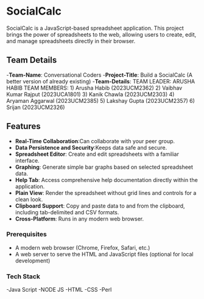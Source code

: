 # SocialCalc 

SocialCalc is a JavaScript-based spreadsheet application. This project brings the power of spreadsheets to the web, allowing users to create, edit, and manage spreadsheets directly in their browser.

## Team Details
-**Team-Name**: Conversational Coders
-**Project-Title**: Build a SocialCalc (A better version of already existing)
-**Team-Details**: 
      TEAM LEADER: ARUSHA HABIB 
      TEAM MEMBERS: 
            1) Arusha Habib (2023UCM2362)
            2) Vaibhav Kumar Rajput (2023UCA1801)
            3) Kanik Chawla (2023UCM2303)
            4) Aryaman Aggarwal (2023UCM2385)
            5) Lakshay Gupta (2023UCM2357)
            6) Srijan (2023UCM2326)


## Features
- **Real-Time Collaboration**:Can collaborate with your peer group.
- **Data Persistence and Security**:Keeps data safe and secure.
- **Spreadsheet Editor**: Create and edit spreadsheets with a familiar interface.
- **Graphing**: Generate simple bar graphs based on selected spreadsheet data.
- **Help Tab**: Access comprehensive help documentation directly within the application.
- **Plain View**: Render the spreadsheet without grid lines and controls for a clean look.
- **Clipboard Support**: Copy and paste data to and from the clipboard, including tab-delimited and CSV formats.
- **Cross-Platform**: Runs in any modern web browser.
  

### Prerequisites
- A modern web browser (Chrome, Firefox, Safari, etc.)
- A web server to serve the HTML and JavaScript files (optional for local development)

### Tech Stack 
-Java Script
-NODE JS
-HTML
-CSS
-Perl
